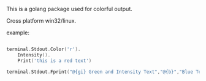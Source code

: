 This is a golang package used for colorful output. 

Cross platform win32/linux. 

example:

```go 

terminal.Stdout.Color('r').
	Intensity().
	Print('this is a red text')

terminal.Stdout.Fprint("@{gi} Green and Intensity Text","@{b}","Blue Text","@{yiB}Yellow text with Blue background")

```